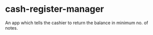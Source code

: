 # cash-register-manager
An app which tells the cashier to return the balance in minimum no. of notes.

